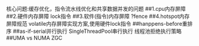 核心问题:缓存优化，指令流水线优化和共享数据并发的问题
##1.cpu内存屏障
##2.硬件内存屏障
lock指令
##3.软件(指令)内存屏障
?fence
##4.hotspot内存屏障规范
volatile内存屏障实现方案,使用硬件lock指令
##hanppens-before重排序
##as-if-serial并行执行
SingleThreadPool串行执行
线程池拒绝执行策略
##UMA vs NUMA
ZGC
